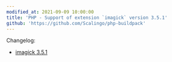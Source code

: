 ```yaml
---
modified_at: 2021-09-09 10:00:00
title: 'PHP - Support of extension `imagick` version 3.5.1'
github: 'https://github.com/Scalingo/php-buildpack'
---
```


Changelog:

* [imagick 3.5.1](https://pecl.php.net/package-changelog.php?package=imagick&release=3.5.1)
